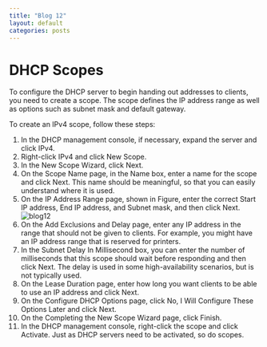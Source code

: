 ```yaml
---
title: "Blog 12"
layout: default
categories: posts
---
```

# DHCP Scopes
<p> To configure the DHCP server to begin handing out addresses to clients, you need to create
a scope. The scope defines the IP address range as well as options such as subnet mask and
default gateway. </p>
<p> To create an IPv4 scope, follow these steps: </p>

1. In the DHCP management console, if necessary, expand the server and click IPv4.
2. Right-click IPv4 and click New Scope.
3. In the New Scope Wizard, click Next.
4. On the Scope Name page, in the Name box, enter a name for the scope and click Next. This name should be meaningful, so that you can easily understand where it is used.
5. On the IP Address Range page, shown in Figure, enter the correct Start IP address, End IP address, and Subnet mask, and then click Next.
![blog12](https://github.com/mikehosseini/mikehosseini.github.io/blob/gh-pages/images/blog%2012.jpg?raw=true)
6. On the Add Exclusions and Delay page, enter any IP address in the range that should not be given to clients. For example, you might have an IP address range that is reserved for printers.
7. In the Subnet Delay In Millisecond box, you can enter the number of milliseconds that this scope should wait before responding and then click Next. The delay is used in some
high-availability scenarios, but is not typically used.
8. On the Lease Duration page, enter how long you want clients to be able to use an IP address and click Next.
9. On the Configure DHCP Options page, click No, I Will Configure These Options Later and click Next.
10. On the Completing the New Scope Wizard page, click Finish.
11. In the DHCP management console, right-click the scope and click Activate. Just as DHCP servers need to be activated, so do scopes.
